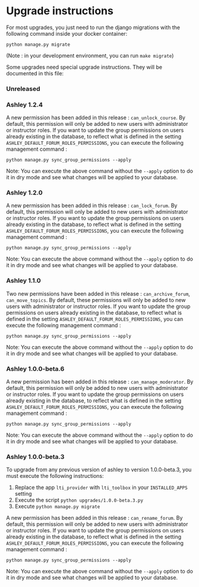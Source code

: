 # Upgrade instructions

For most upgrades, you just need to run the django migrations with
the following command inside your docker container:

```python manage.py migrate```


(Note : in your development environment, you can run ```make migrate```)


Some upgrades need special upgrade instructions.
They will be documented in this file:


### Unreleased

### Ashley 1.2.4

A new permission has been added in this release : `can_unlock_course`.
By default, this permission will only be added to new users with administrator or
instructor roles. If you want to update the group permissions on users already
existing in the database, to reflect what is defined in the setting
`ASHLEY_DEFAULT_FORUM_ROLES_PERMISSIONS`, you can execute the following
management command :

```python manage.py sync_group_permissions --apply```

Note: You can execute the above command without the `--apply` option to do it in
dry mode and see what changes will be applied to your database.


### Ashley 1.2.0

A new permission has been added in this release : `can_lock_forum`.
By default, this permission will only be added to new users with administrator or
instructor roles. If you want to update the group permissions on users already
existing in the database, to reflect what is defined in the setting
`ASHLEY_DEFAULT_FORUM_ROLES_PERMISSIONS`, you can execute the following
management command :

```python manage.py sync_group_permissions --apply```

Note: You can execute the above command without the `--apply` option to do it in
dry mode and see what changes will be applied to your database.

### Ashley 1.1.0

Two new permissions have been added in this release : `can_archive_forum`, 
`can_move_topics`.
By default, these permissions will only be added to new users with administrator or
instructor roles. If you want to update the group permissions on users already
existing in the database, to reflect what is defined in the setting
`ASHLEY_DEFAULT_FORUM_ROLES_PERMISSIONS`, you can execute the following
management command :

```python manage.py sync_group_permissions --apply```

Note: You can execute the above command without the `--apply` option to do it in
dry mode and see what changes will be applied to your database.

### Ashley 1.0.0-beta.6

A new permission has been added in this release : `can_manage_moderator`.
By default, this permission will only be added to new users with administrator or
instructor roles. If you want to update the group permissions on users already
existing in the database, to reflect what is defined in the setting
`ASHLEY_DEFAULT_FORUM_ROLES_PERMISSIONS`, you can execute the following
management command :

```python manage.py sync_group_permissions --apply```

Note: You can execute the above command without the `--apply` option to do it in
dry mode and see what changes will be applied to your database.


### Ashley 1.0.0-beta.3

To upgrade from any previous version of ashley to version 1.0.0-beta.3, you must execute
the following instructions:

1) Replace the app `lti_provider` with `lti_toolbox` in your `INSTALLED_APPS` setting
2) Execute the script `python upgrades/1.0.0-beta.3.py`
3) Execute `python manage.py migrate`

A new permission has been added in this release : `can_rename_forum`.
By default, this permission will only be added to new users with administrator or
instructor roles. If you want to update the group permissions on users already
existing in the database, to reflect what is defined in the setting
`ASHLEY_DEFAULT_FORUM_ROLES_PERMISSIONS`, you can execute the following
management command :

```python manage.py sync_group_permissions --apply```

Note: You can execute the above command without the `--apply` option to do it in
dry mode and see what changes will be applied to your database.
